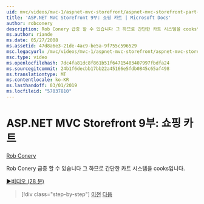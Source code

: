 ```yaml
---
uid: mvc/videos/mvc-1/aspnet-mvc-storefront/aspnet-mvc-storefront-part-9-the-shopping-cart
title: 'ASP.NET MVC Storefront 9부: 쇼핑 카트 | Microsoft Docs'
author: robconery
description: Rob Conery 급증 할 수 있습니다 그 하므로 간단한 카트 시스템을 cooks입니다.
ms.author: riande
ms.date: 05/27/2008
ms.assetid: 47d8a6e3-21de-4ac9-be5a-9f755c596529
msc.legacyurl: /mvc/videos/mvc-1/aspnet-mvc-storefront/aspnet-mvc-storefront-part-9-the-shopping-cart
msc.type: video
ms.openlocfilehash: 7dc4fa81dc8f861b51f64715403407997fbdfa24
ms.sourcegitcommit: 24b1f6decbb17bb22a45166e5fdb0845c65af498
ms.translationtype: MT
ms.contentlocale: ko-KR
ms.lasthandoff: 03/01/2019
ms.locfileid: "57037810"
---
```

<a name="aspnet-mvc-storefront-part-9-the-shopping-cart"></a>ASP.NET MVC Storefront 9부: 쇼핑 카트
====================
[Rob Conery](https://github.com/robconery)

Rob Conery 급증 할 수 있습니다 그 하므로 간단한 카트 시스템을 cooks입니다.

[&#9654;비디오 (28 분)](https://channel9.msdn.com/Blogs/ASP-NET-Site-Videos/aspnet-mvc-storefront-part-9-the-shopping-cart)

> [!div class="step-by-step"]
> [이전](aspnet-mvc-storefront-part-8-testing-controllers-iteration-1-complete.md)
> [다음](aspnet-mvc-storefront-part-10-shopping-cart-refactor-and-authorization.md)

